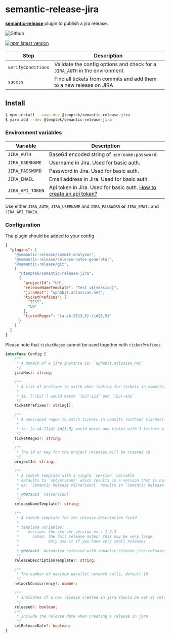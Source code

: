 # semantic-release-jira

[**semantic-release**](https://github.com/semantic-release/semantic-release) plugin to publish a jira release.

![Github](https://github.com/boxcee/semantic-release-jira/actions/workflows/release.yml/badge.svg)

[![npm latest version](https://img.shields.io/npm/v/@temptek/semantic-release-jira/latest.svg)](https://www.npmjs.com/package/@temptek/semantic-release-jira)

| Step               | Description                                                                                                                                   |
|--------------------|----------------------------------------------------------------------------|
| `verifyConditions` | Validate the config options and check for a `JIRA_AUTH` in the environment |
| `sucess`           | Find all tickets from commits and add them to a new release on JIRA        |

## Install

```bash
$ npm install --save-dev @temptek/semantic-release-jira
$ yarn add --dev @temptek/semantic-release-jira
```

### Environment variables

| Variable                | Description                                                                                                                                                               |
| ----------------------- | ------------------------------------------------------------------------------------------------------------------------------------------------------------------------- |
| `JIRA_AUTH`             | Base64 encoded string of `username:password`.                                                                                                                             |
| `JIRA_USERNAME`         | Username in Jira. Used for basic auth.                                                                                                                                    |
| `JIRA_PASSWORD`         | Password in Jira. Used for basic auth.                                                                                                                                    |
| `JIRA_EMAIL`            | Email address in Jira. Used for basic auth.                                                                                                                               |
| `JIRA_API_TOKEN`        | Api token in Jira. Used for basic auth. [How to create an api token?](https://support.atlassian.com/atlassian-account/docs/manage-api-tokens-for-your-atlassian-account/) |          

Use either `JIRA_AUTH`, `JIRA_USERNAME` and `JIRA_PASSWORD` **or** `JIRA_EMAIL` and `JIRA_API_TOKEN`.

### Configuration

The plugin should be added to your config

```json
{
  "plugins": [
    "@semantic-release/commit-analyzer",
    "@semantic-release/release-notes-generator",
    "@semantic-release/git",
    [
      "@temptek/semantic-release-jira",
      {
        "projectId": "UH",
        "releaseNameTemplate": "Test v${version}",
        "jiraHost": "uphabit.atlassian.net",
        "ticketPrefixes": [
          "TEST",
          "UH"
        ],
        "ticketRegex": "[a-zA-Z]{3,5}-\\d{3,5}"
      }
    ]
  ]
}
```
Please note that `ticketRegex` cannot be used together with `ticketPrefixes`.

```typescript
interface Config {
    /**
     * A domain of a jira instance ie: `uphabit.atlasian.net`
     */
    jiraHost: string;

    /**
     * A list of prefixes to match when looking for tickets in commits. Cannot be used together with ticketRegex.
     *
     * ie. ['TEST'] would match `TEST-123` and `TEST-456`
     */
    ticketPrefixes?: string[];

    /**
     * A unescaped regex to match tickets in commits (without slashes). Cannot be used together with ticketPrefixes.
     *
     * ie. [a-zA-Z]{4}-\d{3,5} would match any ticket with 3 letters a dash and 3 to 5 numbers, such as `TEST-456`, `TEST-5643` and `TEST-56432`
     */
    ticketRegex?: string;

    /**
     * The id or key for the project releases will be created in
     */
    projectId: string;

    /**
     * A lodash template with a single `version` variable
     * defaults to `v${version}` which results in a version that is named like `v1.0.0`
     * ex: `Semantic Release v${version}` results in `Semantic Release v1.0.0`
     *
     * @default `v${version}`
     */
    releaseNameTemplate?: string;

    /**
     * A lodash template for the release.description field
     *
     * template variables:
     *    version: the sem-ver version ex.: 1.2.3
     *      notes: The full release notes: This may be very large
     *             Only use it if you have very small releases
     *
     * @default `Automated released with semantic-release-jira-releases https://git.io/JvAbj`
     */
    releaseDescriptionTemplate?: string;

    /**
     * The number of maximum parallel network calls, default 10
     */
    networkConcurrency?: number;

    /**
     * Indicates if a new release created in jira should be set as released. `true` if the branch is not a prerelease
     */
    released?: boolean;
    /**
     * Include the release date when creating a release in jira
     */
    setReleaseDate?: boolean;
}
```
